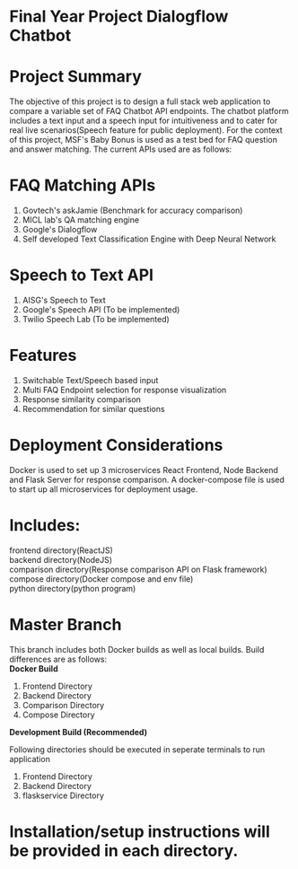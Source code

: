 # Final Year Project Dialogflow Chatbot

# Project Summary
The objective of this project is to design a full stack web application to compare a variable set of FAQ Chatbot API endpoints. The chatbot platform includes a text input and a speech input for intuitiveness and to cater for real live scenarios(Speech feature for public deployment). For the context of this project, MSF's Baby Bonus is used as a test bed for FAQ question and answer matching. The current APIs used are as follows:<br/>

# FAQ Matching APIs
1. Govtech's askJamie (Benchmark for accuracy comparison)<br/>
2. MICL lab's QA matching engine<br/>
3. Google's Dialogflow<br/>
4. Self developed Text Classification Engine with Deep Neural Network<br/>

# Speech to Text API
1. AISG's Speech to Text<br/>
2. Google's Speech API (To be implemented)<br/>
3. Twilio Speech Lab (To be implemented)<br/>

# Features
1. Switchable Text/Speech based input<br/>
2. Multi FAQ Endpoint selection for response visualization<br/>
3. Response similarity comparison<br/>
4. Recommendation for similar questions<br/>

# Deployment Considerations
Docker is used to set up 3 microservices React Frontend, Node Backend and Flask Server for response comparison. A docker-compose file is used to start up all microservices for deployment usage.

# Includes:
frontend directory(ReactJS)<br/>
backend directory(NodeJS)<br/>
comparison directory(Response comparison API on Flask framework)<br/>
compose directory(Docker compose and env file)<br/>
python directory(python program)<br/>

# Master Branch

This branch includes both Docker builds as well as local builds. Build differences are as follows:<br/>
**Docker Build**<br/>
1. Frontend Directory<br/>
2. Backend Directory<br/>
3. Comparison Directory<br/>
4. Compose Directory<br/>

**Development Build (Recommended)**<br/>

Following directories should be executed in seperate terminals to run application

1. Frontend Directory<br/>
2. Backend Directory<br/>
3. flaskservice Directory<br/>

# Installation/setup instructions will be provided in each directory.